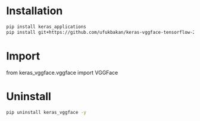 # Installation
```bash
pip install keras_applications
pip install git+https://github.com/ufukbakan/keras-vggface-tensorflow-2.git
```

# Import
from keras_vggface.vggface import VGGFace

# Uninstall
```bash
pip uninstall keras_vggface -y
```
